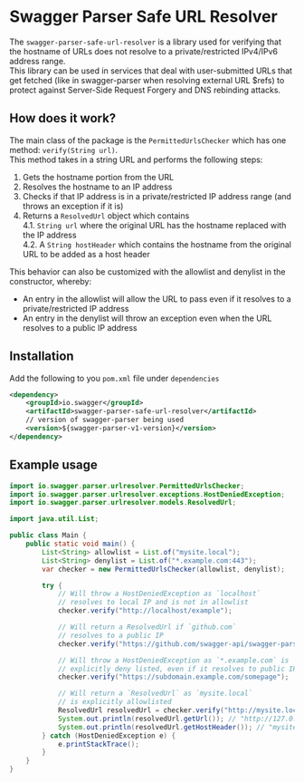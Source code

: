# Swagger Parser Safe URL Resolver

The `swagger-parser-safe-url-resolver` is a library used for verifying that the hostname of URLs does not resolve to a private/restricted IPv4/IPv6 address range.     
This library can be used in services that deal with user-submitted URLs that get fetched (like in swagger-parser when resolving external URL $refs) to protect against Server-Side Request Forgery and DNS rebinding attacks.

## How does it work?  
The main class of the package is the `PermittedUrlsChecker` which has one method: `verify(String url)`.  
This method takes in a string URL and performs the following steps:

1. Gets the hostname portion from the URL  
2. Resolves the hostname to an IP address
3. Checks if that IP address is in a private/restricted IP address range (and throws an exception if it is)
4. Returns a `ResolvedUrl` object which contains   
  4.1. `String url` where the original URL has the hostname replaced with the IP address  
  4.2. A `String hostHeader` which contains the hostname from the original URL to be added as a host header  

This behavior can also be customized with the allowlist and denylist in the constructor, whereby:

- An entry in the allowlist will allow the URL to pass even if it resolves to a private/restricted IP address
- An entry in the denylist will throw an exception even when the URL resolves to a public IP address

## Installation
Add the following to you `pom.xml` file under `dependencies`
```xml
<dependency>
    <groupId>io.swagger</groupId>
    <artifactId>swagger-parser-safe-url-resolver</artifactId>
    // version of swagger-parser being used
    <version>${swagger-parser-v1-version}</version> 
</dependency>
```

## Example usage

```java
import io.swagger.parser.urlresolver.PermittedUrlsChecker;
import io.swagger.parser.urlresolver.exceptions.HostDeniedException;
import io.swagger.parser.urlresolver.models.ResolvedUrl;

import java.util.List;

public class Main {
    public static void main() {
        List<String> allowlist = List.of("mysite.local");
        List<String> denylist = List.of("*.example.com:443");
        var checker = new PermittedUrlsChecker(allowlist, denylist);

        try {
            // Will throw a HostDeniedException as `localhost`  
            // resolves to local IP and is not in allowlist
            checker.verify("http://localhost/example");

            // Will return a ResolvedUrl if `github.com` 
            // resolves to a public IP
            checker.verify("https://github.com/swagger-api/swagger-parser");

            // Will throw a HostDeniedException as `*.example.com` is 
            // explicitly deny listed, even if it resolves to public IP
            checker.verify("https://subdomain.example.com/somepage");

            // Will return a `ResolvedUrl` as `mysite.local` 
            // is explicitly allowlisted
            ResolvedUrl resolvedUrl = checker.verify("http://mysite.local/example");
            System.out.println(resolvedUrl.getUrl()); // "http://127.0.0.1/example"
            System.out.println(resolvedUrl.getHostHeader()); // "mysite.local"
        } catch (HostDeniedException e) {
            e.printStackTrace();
        }
    }
}
```